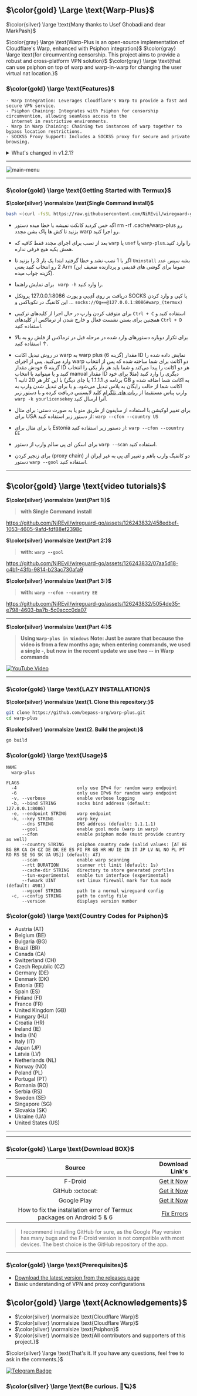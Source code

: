 ## $\color{gold} \Large \text{Warp-Plus}$
$\color{silver} \large \text{Many thanks to Usef Ghobadi and dear MarkPash}$

$\color{gray} \large \text{Warp-Plus is an open-source implementation of Cloudflare's Warp, enhanced with Psiphon integration}$
$\color{gray} \large \text{for circumventing censorship. This project aims to provide a robust and cross-platform VPN solution}$
$\color{gray} \large \text{that can use psiphon on top of warp and warp-in-warp for changing the user virtual nat location.}$


### $\color{gold} \large \text{Features}$
```
- Warp Integration: Leverages Cloudflare's Warp to provide a fast and secure VPN service.
- Psiphon Chaining: Integrates with Psiphon for censorship circumvention, allowing seamless access to the
  internet in restrictive environments.
- Warp in Warp Chaining: Chaining two instances of warp together to bypass location restrictions.
- SOCKS5 Proxy Support: Includes a SOCKS5 proxy for secure and private browsing.
```


<details>
<summary> What's changed in v1.2.1?</summary>

```
misc: replace stuff folder with better handling by @markpash in #80
misc: add --version flag by @markpash in #84
enhancement: Add container image action (#72) by @debMan in #85
Proxy optimizations and wireguard tweaks by @markpash in #89
actions: add mips32 builds by @markpash in #90
actions: add mips32 builds by @markpash in #90
Update dependencies (psiphon, quic, gvisor, go) by @markpash in #91
psiphon: store cache files in correct location by @markpash in #92
psiphon: add Croatia and Portugal by @markpash in #93
tun: add tun support (experimental) by @markpash in #79
feat: ✨ add configurable DNS addresses #30 by @pizokh in #103
tun: set dns on windows by @markpash in #104
wireguard: add generic wireguard support by @markpash in #108
linux: fix setting bind on non-tun mode by @markpash in #109
warp: rewrite API functions by @markpash in #110
wgconf: fix creating warp identities when not using warp by @markpash in #113
```

</details>


---
![main-menu](https://github.com/NiREvil/wireguard-go/assets/126243832/3aff5b35-e5cf-42ce-b07b-ddd95e180acc)

---
### $\color{gold} \large \text{Getting Started with Termux}$
**$\color{silver} \normalsize \text{Single Command install}$**

```bash
bash <(curl -fsSL https://raw.githubusercontent.com/NiREvil/wireguard-go/master/termux.sh)
```


- اگه حس کردید کانکت نمیشه یا خطا میده دستور rm -rf .cache/warp-plus رو بزنید تا کش ها پاک بشن مجدد warp رو اجرا کنید.
- بعد از نصب برای اجرای مجدد فقط کافیه که `warp` یا `usef` یا `warp-plus`را وارد کنید. همش یکیه هیچ فرقی نداره. 
- اگر با 1 نصب نشد و خطا گرفتید ابتدا یک بار 3 را بزنید تا `Uninstall` بشه سپس عدد 2 رو انتخاب کنید یعنی Arm (عموما برای گوشی های قدیمی و پردازنده ضعیف این گزینه جواب میده).
- برای نمایش راهنما ` warp -h` را وارد کنید.
-  دریافت بر روی آی‌پی و پورت 127.0.0.1:8086 پروتکل SOCKS یا کپی و وارد کردن این کانفیگ در نکوباکس و ...
`socks://Og==@127.0.0.1:8086#warp_(termux)`

- برای متوقف کردن وارپ در حال اجرا از کلیدهای ترکیبی `Ctrl + C` استفاده کنید و همچنین برای بستن نشست فعال و خارج شدن از ترماکس از کلیدهای `Ctrl + D` استفاده کنید.
- برای تکرار دوباره دستورهای وارد شده در مرحله قبل در ترماکس از فلش رو به بالا ↑ استفاده کنید.
- در روش تبدیل اکانت warp به warp plus (گزینه 6) مقدار ID نمایش داده شده را وارد می‌کنید. پس از اجرای warp دو اکانت برای شما ساخته شده که پس از انتخاب گزینه 6 خودش مقدار ID هر دو اکانت را پیدا می‌کند و شما باید هر بار یکی را انتخاب کنید و یا میتوانید با انتخاب manual مقدار ID دیگری را وارد کنید (مثلا برای خود برنامه ی 1.1.1.1 یا جای دیگر) با این کار هر 20 ثانیه 1 GB به اکانت شما اضافه شده و اکانت شما از حالت رایگان به پلاس تبدیل می‌شود.
و یا برای تبدیل شدن وارپ به وارپ پباس مستقیما از [ربات های تلگرام](https://t.me/F_NiREvil/5271) کلید لایسنس دریافت کرده و با دستور زیر
`warp -k yourlicensekey`
آنرا ارسال کنید.
- برای تغییر  لوکیشن با استفاده از سایفون از طریق منو یا به صورت دستی: برای مثال برای USA از دستور زیر استفاده کنید:
`warp --cfon --country US`
- یا برای مثال برای Estonia از دستور  زیر استفاده کنید:
`warp --cfon --country EE`
- برای اسکن ای پی سالم وارپ از دستور `warp --scan` استفاده کنید. 
- برای زنجیر کردن (proxy chain) دو کانفیگ وارپ باهم و تغییر آی پی به غیر ایران از دستور `warp --gool` استفاده کنید.


---

## $\color{gold} \large \text{video tutorials}$


**$\color{silver} \normalsize \text{Part 1:}$**
> **with Single Command install**

https://github.com/NiREvil/wireguard-go/assets/126243832/458edbef-1053-4605-9afd-fdf88ef2398c



**$\color{silver} \normalsize \text{Part 2:}$**
> **with: `warp --gool`**

https://github.com/NiREvil/wireguard-go/assets/126243832/07aa5d18-c4b1-43fb-9814-b23ac730afa9




**$\color{silver} \normalsize \text{Part 3:}$**
> **with: `warp --cfon --country EE`**

https://github.com/NiREvil/wireguard-go/assets/126243832/5054de35-e798-4603-ba7b-5c0accc0da07

---

**$\color{silver} \normalsize \text{Part 4:}$**
> **Using `Warp-plus in Windows`**
> **Note:
>   Just be aware that because the video is from a few months ago; when entering commands,
>  we used a single -, but now in the recent update we use two -- in Warp commands**

[![YouTube Video](https://img.youtube.com/vi/Me2PJTOgnaQ/0.jpg)](https://www.youtube.com/watch?v=Me2PJTOgnaQ)

---

### $\color{gold} \large \text{LAZY INSTALLATION}$

**$\color{silver} \normalsize \text{1. Clone this repository:}$**
   ```bash
   git clone https://github.com/bepass-org/warp-plus.git
   cd warp-plus
   ```

**$\color{silver} \normalsize \text{2. Build the project:}$**
   ```bash
   go build
   ```

### $\color{gold} \large \text{Usage}$

```
NAME
  warp-plus

FLAGS
  -4                       only use IPv4 for random warp endpoint
  -6                       only use IPv6 for random warp endpoint
  -v, --verbose            enable verbose logging
  -b, --bind STRING        socks bind address (default: 127.0.0.1:8086)
  -e, --endpoint STRING    warp endpoint
  -k, --key STRING         warp key
      --dns STRING         DNS address (default: 1.1.1.1)
      --gool               enable gool mode (warp in warp)
      --cfon               enable psiphon mode (must provide country as well)
      --country STRING     psiphon country code (valid values: [AT BE BG BR CA CH CZ DE DK EE ES FI FR GB HR HU IE IN IT JP LV NL NO PL PT RO RS SE SG SK UA US]) (default: AT)
      --scan               enable warp scanning
      --rtt DURATION       scanner rtt limit (default: 1s)
      --cache-dir STRING   directory to store generated profiles
      --tun-experimental   enable tun interface (experimental)
      --fwmark UINT        set linux firewall mark for tun mode (default: 4981)
      --wgconf STRING      path to a normal wireguard config
  -c, --config STRING      path to config file
      --version            displays version number
```

### $\color{gold} \large \text{Country Codes for Psiphon}$

- Austria (AT)
- Belgium (BE)
- Bulgaria (BG)
- Brazil (BR)
- Canada (CA)
- Switzerland (CH)
- Czech Republic (CZ)
- Germany (DE)
- Denmark (DK)
- Estonia (EE)
- Spain (ES)
- Finland (FI)
- France (FR)
- United Kingdom (GB)
- Hungary (HU)
- Croatia (HR)
- Ireland (IE)
- India (IN)
- Italy (IT)
- Japan (JP)
- Latvia (LV)
- Netherlands (NL)
- Norway (NO)
- Poland (PL)
- Portugal (PT)
- Romania (RO)
- Serbia (RS)
- Sweden (SE)
- Singapore (SG)
- Slovakia (SK)
- Ukraine (UA)
- United States (US)
---

---
### $\color{gold} \Large \text{Download BOX}$

| Source | Download Link's |
|:--------:| -------------:|
| F-Droid | [Get it Now](https://f-droid.org/en/packages/com.termux)|
|  GitHub :octocat:| [Get it Now](https://github.com/termux/termux-app/releases)|
|Google Play| [Get it Now](https://play.google.com/store/apps/details?id=com.termux)|
| How to fix the installation error of Termux packages on Android 5 & 6 | [Fix Errors](https://t.me/F_NiREvil/5040)

> I recommend installing GitHub for sure, as the Google Play version has many bugs and the F-Droid version is not compatible with most devices. The best choice is the GitHub repository of the app.
---


### $\color{gold} \large \text{Prerequisites}$
- [Download the latest version from the releases page](https://github.com/bepass-org/warp-plus/releases)
- Basic understanding of VPN and proxy configurations


## $\color{gold} \large \text{Acknowledgements}$
- $\color{silver} \normalsize \text{Cloudflare Warp}$
- $\color{silver} \normalsize \text{Cloudflare Warp}$
- $\color{silver} \normalsize \text{Psiphon}$
- $\color{silver} \normalsize \text{All contributors and supporters of this project.}$


$\color{silver} \large \text{That's it. If you have any questions, feel free to ask in the comments.}$

[![Telegram Badge](https://img.shields.io/badge/Telegram-Profile-informational?style=flat&logo=telegram&logoColor=white&color=1CA2F1)](https://t.me/F_NiREvil)

### $\color{silver} \large \text{Be curious. 🤍🪐}$ 
